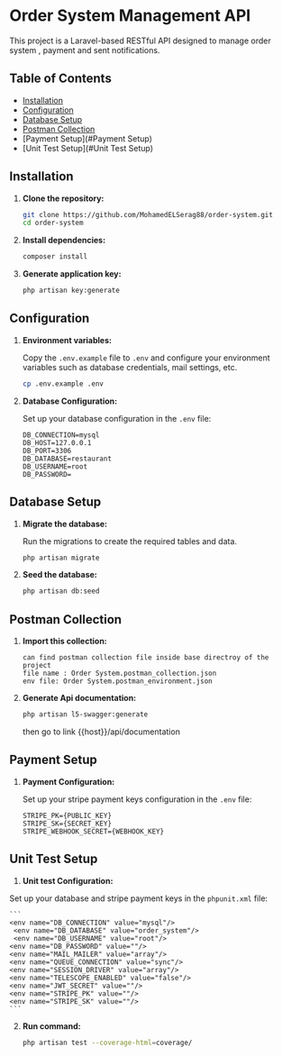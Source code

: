 # Order System Management API

This project is a Laravel-based RESTful API designed to manage order system , payment and sent notifications.

## Table of Contents

- [Installation](#installation)
- [Configuration](#configuration)
- [Database Setup](#database-setup)
- [Postman Collection](#postman-collection)
- [Payment Setup](#Payment Setup)
- [Unit Test Setup](#Unit Test Setup)

## Installation

1. **Clone the repository:**

    ```bash
    git clone https://github.com/MohamedELSerag88/order-system.git
    cd order-system
    ```

2. **Install dependencies:**

    ```bash
    composer install
    ```

3. **Generate application key:**

    ```bash
    php artisan key:generate
    ```

## Configuration

1. **Environment variables:**

   Copy the `.env.example` file to `.env` and configure your environment variables such as database credentials, mail settings, etc.

    ```bash
    cp .env.example .env
    ```

2. **Database Configuration:**

   Set up your database configuration in the `.env` file:

    ```
    DB_CONNECTION=mysql
    DB_HOST=127.0.0.1
    DB_PORT=3306
    DB_DATABASE=restaurant
    DB_USERNAME=root
    DB_PASSWORD=
    ```


## Database Setup

1. **Migrate the database:**

   Run the migrations to create the required tables and data.

    ```bash
    php artisan migrate
    ```

2. **Seed the database:**

    ```bash
    php artisan db:seed
    ```

## Postman Collection

1. **Import this collection:**

    ```
   can find postman collection file inside base directroy of the project 
   file name : Order System.postman_collection.json
   env file: Order System.postman_environment.json

    ```

2. **Generate Api documentation:**

    ```bash
    php artisan l5-swagger:generate
    ```
   then go to link {{host}}/api/documentation
## Payment Setup
1. **Payment Configuration:**

   Set up your stripe payment keys configuration in the `.env` file:

    ```
    STRIPE_PK={PUBLIC_KEY}
    STRIPE_SK={SECRET_KEY}
    STRIPE_WEBHOOK_SECRET={WEBHOOK_KEY}
    ```
## Unit Test Setup
1. **Unit test Configuration:**

Set up your database and stripe payment keys in the `phpunit.xml` file:

    ```
    <env name="DB_CONNECTION" value="mysql"/>
     <env name="DB_DATABASE" value="order_system"/>
     <env name="DB_USERNAME" value="root"/>
    <env name="DB_PASSWORD" value=""/>
    <env name="MAIL_MAILER" value="array"/>
    <env name="QUEUE_CONNECTION" value="sync"/>
    <env name="SESSION_DRIVER" value="array"/>
    <env name="TELESCOPE_ENABLED" value="false"/>
    <env name="JWT_SECRET" value=""/>
    <env name="STRIPE_PK" value=""/>
    <env name="STRIPE_SK" value=""/>
    ```
2. **Run command:**
    ```bash
    php artisan test --coverage-html=coverage/
    ```
